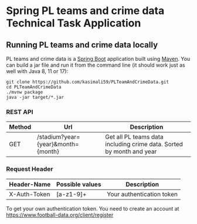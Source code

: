# Spring PL teams and crime data Technical Task Application

## Running PL teams and crime data locally
PL teams and crime data is a [Spring Boot](https://spring.io/guides/gs/spring-boot) application built using [Maven](https://spring.io/guides/gs/maven/). You can build a jar file and run it from the command line (it should work just as well with Java 8, 11 or 17):
```
git clone https://github.com/kasimali59/PLTeamAndCrimeData.git
cd PLTeamAndCrimeData
./mvnw package
java -jar target/*.jar
```
### REST API
| Method | Url | Description |
| ------ | --- | ----------- |
| GET    | /stadium?year={year}&month={month} | Get all PL teams data including crime data. Sorted by month and year |

### Request Header
| Header-Name	 | Possible values | Description |
| ------ | --- | ----------- |
| X-Auth-Token | [a-z1-9]+ | Your authentication token |

To get your own authentication token. You need to create an account at https://www.football-data.org/client/register
